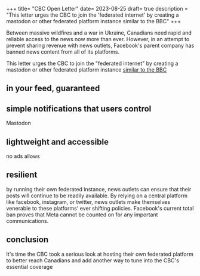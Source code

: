 +++
title= "CBC Open Letter"
date= 2023-08-25
draft= true
description = "This letter urges the CBC to join the 'federated internet' by creating a mastodon or other federated platform instance similar to the BBC"
+++

Between massive wildfires and a war in Ukraine, Canadians need rapid and reliable access to the news now more than ever. However, in an attempt to prevent sharing revenue with news outlets, Facebook's parent company has banned news content from all of its platforms. 

This letter urges the CBC to join the "federated internet" by creating a mastodon or other federated platform instance [similar to the BBC](https://www.bbc.com/rd/blog/2023-07-mastodon-distributed-decentralised-fediverse-activitypub)

## in your feed, guaranteed 


## simple notifications that users control 

Mastodon
## lightweight and accessible 

no ads allows 
## resilient 

by running their own federated instance, news outlets can ensure that their posts will continue to be readily available. By relying on a central platform like facebook, instagram, or twitter, news outlets make themselves venerable to these platforms' ever shifting policies. Facebook's current total ban proves that Meta cannot be counted on for any important communications. 
## conclusion 

It's time the CBC took a serious look at hosting their own federated platform to better reach Canadians and add another way to tune into the CBC's essential coverage